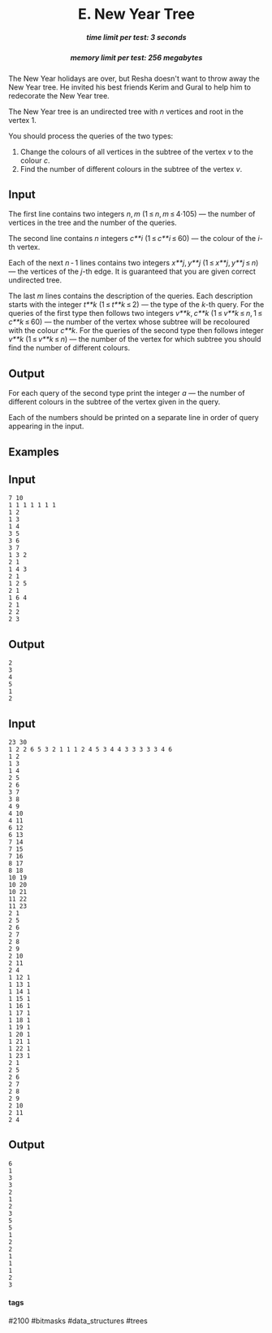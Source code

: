 <h1 style='text-align: center;'> E. New Year Tree</h1>

<h5 style='text-align: center;'>time limit per test: 3 seconds</h5>
<h5 style='text-align: center;'>memory limit per test: 256 megabytes</h5>

The New Year holidays are over, but Resha doesn't want to throw away the New Year tree. He invited his best friends Kerim and Gural to help him to redecorate the New Year tree.

The New Year tree is an undirected tree with *n* vertices and root in the vertex 1.

You should process the queries of the two types:

1. Change the colours of all vertices in the subtree of the vertex *v* to the colour *c*.
2. Find the number of different colours in the subtree of the vertex *v*.
## Input

The first line contains two integers *n*, *m* (1 ≤ *n*, *m* ≤ 4·105) — the number of vertices in the tree and the number of the queries.

The second line contains *n* integers *c**i* (1 ≤ *c**i* ≤ 60) — the colour of the *i*-th vertex.

Each of the next *n* - 1 lines contains two integers *x**j*, *y**j* (1 ≤ *x**j*, *y**j* ≤ *n*) — the vertices of the *j*-th edge. It is guaranteed that you are given correct undirected tree.

The last *m* lines contains the description of the queries. Each description starts with the integer *t**k* (1 ≤ *t**k* ≤ 2) — the type of the *k*-th query. For the queries of the first type then follows two integers *v**k*, *c**k* (1 ≤ *v**k* ≤ *n*, 1 ≤ *c**k* ≤ 60) — the number of the vertex whose subtree will be recoloured with the colour *c**k*. For the queries of the second type then follows integer *v**k* (1 ≤ *v**k* ≤ *n*) — the number of the vertex for which subtree you should find the number of different colours.

## Output

For each query of the second type print the integer *a* — the number of different colours in the subtree of the vertex given in the query.

Each of the numbers should be printed on a separate line in order of query appearing in the input.

## Examples

## Input


```
7 10  
1 1 1 1 1 1 1  
1 2  
1 3  
1 4  
3 5  
3 6  
3 7  
1 3 2  
2 1  
1 4 3  
2 1  
1 2 5  
2 1  
1 6 4  
2 1  
2 2  
2 3  

```
## Output


```
2  
3  
4  
5  
1  
2  

```
## Input


```
23 30  
1 2 2 6 5 3 2 1 1 1 2 4 5 3 4 4 3 3 3 3 3 4 6  
1 2  
1 3  
1 4  
2 5  
2 6  
3 7  
3 8  
4 9  
4 10  
4 11  
6 12  
6 13  
7 14  
7 15  
7 16  
8 17  
8 18  
10 19  
10 20  
10 21  
11 22  
11 23  
2 1  
2 5  
2 6  
2 7  
2 8  
2 9  
2 10  
2 11  
2 4  
1 12 1  
1 13 1  
1 14 1  
1 15 1  
1 16 1  
1 17 1  
1 18 1  
1 19 1  
1 20 1  
1 21 1  
1 22 1  
1 23 1  
2 1  
2 5  
2 6  
2 7  
2 8  
2 9  
2 10  
2 11  
2 4  

```
## Output


```
6  
1  
3  
3  
2  
1  
2  
3  
5  
5  
1  
2  
2  
1  
1  
1  
2  
3  

```


#### tags 

#2100 #bitmasks #data_structures #trees 